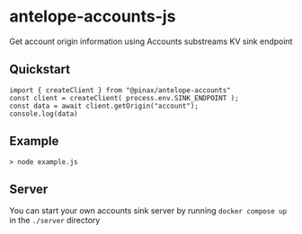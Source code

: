 # antelope-accounts-js
Get account origin information using Accounts substreams KV sink endpoint

## Quickstart

```
import { createClient } from "@pinax/antelope-accounts"
const client = createClient( process.env.SINK_ENDPOINT );
const data = await client.getOrigin("account");
console.log(data)
```

## Example

```
> node example.js
```


## Server
You can start your own accounts sink server by running `docker compose up` in the `./server` directory
